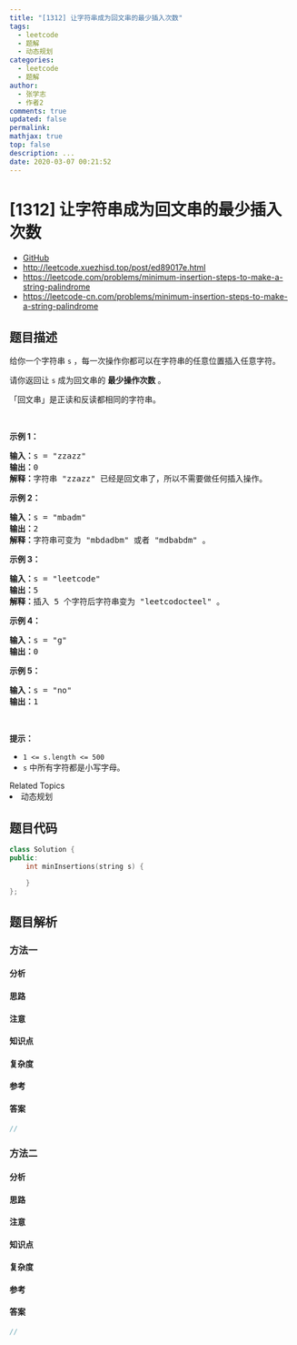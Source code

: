 ```yaml
---
title: "[1312] 让字符串成为回文串的最少插入次数"
tags:
  - leetcode
  - 题解
  - 动态规划
categories:
  - leetcode
  - 题解
author:
  - 张学志
  - 作者2
comments: true
updated: false
permalink:
mathjax: true
top: false
description: ...
date: 2020-03-07 00:21:52
---
```



# [1312] 让字符串成为回文串的最少插入次数
* [GitHub](https://github.com/algoboy101/LeetCodeCrowdsource/tree/master/_posts/QA/%5B1312%5D%20%E8%AE%A9%E5%AD%97%E7%AC%A6%E4%B8%B2%E6%88%90%E4%B8%BA%E5%9B%9E%E6%96%87%E4%B8%B2%E7%9A%84%E6%9C%80%E5%B0%91%E6%8F%92%E5%85%A5%E6%AC%A1%E6%95%B0.md)
* http://leetcode.xuezhisd.top/post/ed89017e.html
* https://leetcode.com/problems/minimum-insertion-steps-to-make-a-string-palindrome
* https://leetcode-cn.com/problems/minimum-insertion-steps-to-make-a-string-palindrome


## 题目描述

<p>给你一个字符串&nbsp;<code>s</code>&nbsp;，每一次操作你都可以在字符串的任意位置插入任意字符。</p>

<p>请你返回让&nbsp;<code>s</code>&nbsp;成为回文串的&nbsp;<strong>最少操作次数</strong>&nbsp;。</p>

<p>「回文串」是正读和反读都相同的字符串。</p>

<p>&nbsp;</p>

<p><strong>示例 1：</strong></p>

<pre>
<strong>输入：</strong>s = &quot;zzazz&quot;
<strong>输出：</strong>0
<strong>解释：</strong>字符串 &quot;zzazz&quot; 已经是回文串了，所以不需要做任何插入操作。
</pre>

<p><strong>示例 2：</strong></p>

<pre>
<strong>输入：</strong>s = &quot;mbadm&quot;
<strong>输出：</strong>2
<strong>解释：</strong>字符串可变为 &quot;mbdadbm&quot; 或者 &quot;mdbabdm&quot; 。
</pre>

<p><strong>示例 3：</strong></p>

<pre>
<strong>输入：</strong>s = &quot;leetcode&quot;
<strong>输出：</strong>5
<strong>解释：</strong>插入 5 个字符后字符串变为 &quot;leetcodocteel&quot; 。
</pre>

<p><strong>示例 4：</strong></p>

<pre>
<strong>输入：</strong>s = &quot;g&quot;
<strong>输出：</strong>0
</pre>

<p><strong>示例 5：</strong></p>

<pre>
<strong>输入：</strong>s = &quot;no&quot;
<strong>输出：</strong>1
</pre>

<p>&nbsp;</p>

<p><strong>提示：</strong></p>

<ul>
	<li><code>1 &lt;= s.length &lt;= 500</code></li>
	<li><code>s</code>&nbsp;中所有字符都是小写字母。</li>
</ul>
<div><div>Related Topics</div><div><li>动态规划</li></div></div>


## 题目代码

```cpp
class Solution {
public:
    int minInsertions(string s) {

    }
};
```


## 题目解析


### 方法一

#### 分析

#### 思路

#### 注意

#### 知识点

#### 复杂度

#### 参考

#### 答案

```cpp
//
```


### 方法二

#### 分析

#### 思路

#### 注意

#### 知识点

#### 复杂度

#### 参考

#### 答案

```cpp
//
```


